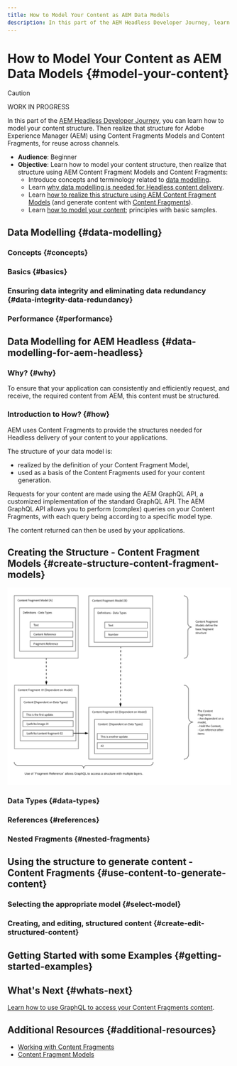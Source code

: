 ```yaml
---
title: How to Model Your Content as AEM Data Models
description: In this part of the AEM Headless Developer Journey, learn how to model your content for AEM Headless delivery using Data Modelling with Content Fragment Models and Content Fragments.
---
```


# How to Model Your Content as AEM Data Models {#model-your-content}

>[!CAUTION]
>
>WORK IN PROGRESS

In this part of the [AEM Headless Developer Journey](#overview.md), you can learn how to model your content structure. Then realize that structure for Adobe Experience Manager (AEM) using Content Fragments Models and Content Fragments, for reuse across channels.

* **Audience**: Beginner
* **Objective**: Learn how to model your content structure, then realize that structure using AEM Content Fragment Models and Content Fragments:
  * Introduce concepts and terminology related to [data modelling](#data-modelling).
  * Learn [why data modelling is needed for Headless content delivery](#data-modelling-for-aem-headless).
  * Learn [how to realize this structure using AEM Content Fragment Models](#create-structure-content-fragment-models) (and generate content with [Content Fragments](#use-content-to-generate-content)).
  * Learn [how to model your content](#getting-started-examples); principles with basic samples.

## Data Modelling {#data-modelling}

### Concepts {#concepts}

### Basics {#basics}

### Ensuring data integrity and eliminating data redundancy {#data-integrity-data-redundancy}

### Performance {#performance}

## Data Modelling for AEM Headless {#data-modelling-for-aem-headless}

### Why? {#why}

To ensure that your application can consistently and efficiently request, and receive, the required content from AEM, this content must be structured.

### Introduction to How? {#how}

AEM uses Content Fragments to provide the structures needed for Headless delivery of your content to your applications.

The structure of your data model is:

* realized by the definition of your Content Fragment Model,
* used as a basis of the Content Fragments used for your content generation.

Requests for your content are made using the AEM GraphQL API, a customized implementation of the standard GraphQL API. The AEM GraphQL API allows you to perform (complex) queries on your Content Fragments, with each query being according to a specific model type. 

The content returned can then be used by your applications. 

## Creating the Structure - Content Fragment Models {#create-structure-content-fragment-models}

![Content Fragments for use with GraphQL](/help/assets/content-fragments/assets/cfm-nested-01.png "Content Fragments for use with GraphQL")

### Data Types {#data-types}

### References {#references}

### Nested Fragments {#nested-fragments}

## Using the structure to generate content - Content Fragments {#use-content-to-generate-content}

### Selecting the appropriate model {#select-model}

### Creating, and editing, structured content {#create-edit-structured-content}

## Getting Started with some Examples {#getting-started-examples}

## What's Next {#whats-next}

[Learn how to use GraphQL to access your Content Fragments content](fetch-your-content.md). 

## Additional Resources {#additional-resources}

* [Working with Content Fragments](/help/assets/content-fragments/content-fragments.md)
* [Content Fragment Models](/help/assets/content-fragments/content-fragments-models.md)
